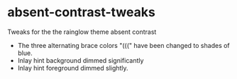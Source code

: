 # absent-contrast-tweaks
Tweaks for the the rainglow theme absent contrast

* The three alternating brace colors "(((" have been changed to shades of blue.
* Inlay hint background dimmed significantly
* Inlay hint foreground dimmed slightly.
